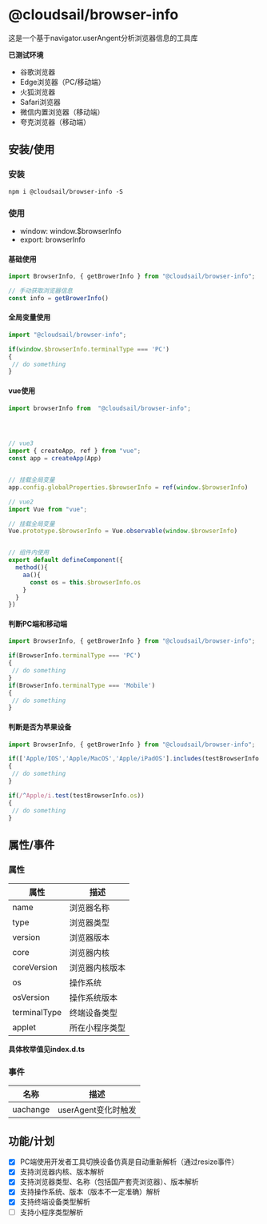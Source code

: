 # @cloudsail/browser-info
这是一个基于navigator.userAngent分析浏览器信息的工具库


**已测试环境**
- 谷歌浏览器
- Edge浏览器（PC/移动端）
- 火狐浏览器
- Safari浏览器
- 微信内置浏览器（移动端）
- 夸克浏览器（移动端）


## 安装/使用

### 安装

```shell
npm i @cloudsail/browser-info -S
```

### 使用
- window: window.$browserInfo
- export: browserInfo
#### 基础使用

```javascript
import BrowserInfo, { getBrowerInfo } from "@cloudsail/browser-info";

// 手动获取浏览器信息
const info = getBrowerInfo()
```

#### 全局变量使用

```javascript
import "@cloudsail/browser-info";

if(window.$browserInfo.terminalType === 'PC')
{
 // do something 
}
```


#### vue使用

```javascript
import browserInfo from  "@cloudsail/browser-info";




// vue3
import { createApp, ref } from "vue";
const app = createApp(App)


// 挂载全局变量
app.config.globalProperties.$browserInfo = ref(window.$browserInfo)

// vue2
import Vue from "vue";

// 挂载全局变量
Vue.prototype.$browserInfo = Vue.observable(window.$browserInfo)


// 组件内使用
export default defineComponent({
  method(){
    aa(){
      const os = this.$browserInfo.os
    }
  }
})

```


#### 判断PC端和移动端
```javascript
import BrowserInfo, { getBrowerInfo } from "@cloudsail/browser-info";

if(BrowserInfo.terminalType === 'PC')
{
 // do something 
}
if(BrowserInfo.terminalType === 'Mobile')
{
 // do something 
}
```


#### 判断是否为苹果设备
```javascript
import BrowserInfo, { getBrowerInfo } from "@cloudsail/browser-info";

if(['Apple/IOS','Apple/MacOS','Apple/iPadOS'].includes(testBrowserInfo.os))
{
 // do something 
}

if(/^Apple/i.test(testBrowserInfo.os))
{
 // do something 
}
```
## 属性/事件

### 属性

| 属性         | 描述           |
| ------------ | -------------- |
| name         | 浏览器名称     |
| type         | 浏览器类型     |
| version      | 浏览器版本     |
| core         | 浏览器内核     |
| coreVersion  | 浏览器内核版本 |
| os           | 操作系统       |
| osVersion    | 操作系统版本   |
| terminalType | 终端设备类型   |
| applet       | 所在小程序类型 |

**具体枚举值见index.d.ts**

### 事件
| 名称     | 描述                |
| -------- | ------------------- |
| uachange | userAgent变化时触发 |

## 功能/计划
- [x] PC端使用开发者工具切换设备仿真是自动重新解析（通过resize事件）
- [x] 支持浏览器内核、版本解析
- [x] 支持浏览器类型、名称（包括国产套壳浏览器）、版本解析
- [x] 支持操作系统、版本（版本不一定准确）解析
- [x] 支持终端设备类型解析
- [ ] 支持小程序类型解析
